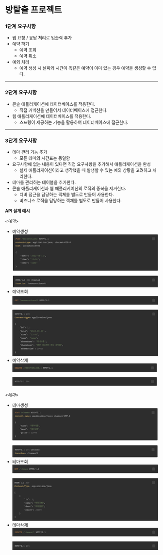 # 방탈출 프로젝트

### 1단계 요구사항

* 웹 요청 / 응답 처리로 입출력 추가
* 예약 하기
  * 예약 조회
  * 예약 취소
* 예외 처리
  * 예약 생성 시 날짜와 시간이 똑같은 예약이 이미 있는 경우 예약을 생성할 수 없다.
---------------------------------------------------------------
### 2단계 요구사항
* 콘솔 애플리케이션에 데이터베이스를 적용한다.
  * 직접 커넥션을 만들어서 데이터베이스에 접근한다.
* 웹 애플리케이션에 데이터베이스를 적용한다.
  * 스프링이 제공하는 기능을 활용하여 데이터베이스에 접근한다.
---------------------------------------------------------------
### 3단계 요구사항
* 테마 관리 기능 추가
  * 모든 테마의 시간표는 동일함
* 요구사항에 없는 내용이 있다면 직접 요구사항을 추가해서 애플리케이션을 완성
  * 실제 애플리케이션이라고 생각했을 때 발생할 수 있는 예외 상황을 고려하고 처리한다.
* 테마를 관리하는 테이블을 추가한다.
* 콘솔 애플리케이션과 웹 애플리케이션의 로직의 중복을 제거한다.
  * 디비 접근을 담당하는 객체를 별도로 만들어 사용한다.
  * 비즈니스 로직을 담당하는 객체를 별도로 만들어 사용한다.


**API 설계 예시**

*<예약>*

* 예약생성
![reserve_create.png](./reserve_create.png)
* 예약조회
![reserve_search.png](./reserve_search.png)
* 예약삭제
![reserve_delete.png](./reserve_delete.png)

*<테마>*

* 테마생성
![theme_create.png](./theme_create.png)
* 테마조회
![theme_search.png](./theme_search.png)
* 테마삭제
![theme_delete.png](./theme_delete.png)